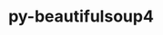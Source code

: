 ---
title: "py-beautifulsoup4"
layout: cache
categories: [package, develop-2025-01-05]
meta: {"versions": ["4.12.3"], "compilers": ["gcc@=11.1.0", "gcc@=11.4.0", "gcc@=9.4.0", "oneapi@=2024.2.1"], "oss": ["ubuntu20.04", "ubuntu22.04"], "platforms": ["linux"], "targets": ["neoverse_v2", "ppc64le", "x86_64_v3"], "stacks": ["data-vis-sdk", "e4s", "e4s-neoverse-v2", "e4s-oneapi", "e4s-power", "root"], "num_specs": 11, "num_specs_by_stack": {"e4s-power": 2, "root": 11, "data-vis-sdk": 1, "e4s-neoverse-v2": 2, "e4s": 2, "e4s-oneapi": 4}}
spec_details: [{"hash": "nyi5ivmlewd4kd7o4daevhandckkijgr", "compiler": "gcc@=9.4.0", "versions": ["4.12.3"], "os": "ubuntu20.04", "platform": "linux", "target": "ppc64le", "variants": ["build_system=python_pip", "~html5lib", "~lxml"], "stacks": ["e4s-power", "root"], "size": "-", "tarball": "https://binaries.spack.io/develop-2025-01-05/build_cache/linux-ubuntu20.04-ppc64le/gcc-9.4.0/py-beautifulsoup4-4.12.3/linux-ubuntu20.04-ppc64le-gcc-9.4.0-py-beautifulsoup4-4.12.3-nyi5ivmlewd4kd7o4daevhandckkijgr.spack"}, {"hash": "mhuoudm7jjpsvhfjojjdjs2tiazapim6", "compiler": "gcc@=9.4.0", "versions": ["4.12.3"], "os": "ubuntu20.04", "platform": "linux", "target": "ppc64le", "variants": ["build_system=python_pip", "~html5lib", "~lxml"], "stacks": ["e4s-power", "root"], "size": "-", "tarball": "https://binaries.spack.io/develop-2025-01-05/build_cache/linux-ubuntu20.04-ppc64le/gcc-9.4.0/py-beautifulsoup4-4.12.3/linux-ubuntu20.04-ppc64le-gcc-9.4.0-py-beautifulsoup4-4.12.3-mhuoudm7jjpsvhfjojjdjs2tiazapim6.spack"}, {"hash": "7tdwgmtnvivx5wz5xnnbeciowfp6b6vd", "compiler": "gcc@=11.1.0", "versions": ["4.12.3"], "os": "ubuntu20.04", "platform": "linux", "target": "x86_64_v3", "variants": ["build_system=python_pip", "~html5lib", "~lxml"], "stacks": ["root", "data-vis-sdk"], "size": "-", "tarball": "https://binaries.spack.io/develop-2025-01-05/build_cache/linux-ubuntu20.04-x86_64_v3/gcc-11.1.0/py-beautifulsoup4-4.12.3/linux-ubuntu20.04-x86_64_v3-gcc-11.1.0-py-beautifulsoup4-4.12.3-7tdwgmtnvivx5wz5xnnbeciowfp6b6vd.spack"}, {"hash": "azgrtxoogixqazcqw76zfq7vh4skieco", "compiler": "gcc@=11.4.0", "versions": ["4.12.3"], "os": "ubuntu22.04", "platform": "linux", "target": "neoverse_v2", "variants": ["build_system=python_pip", "~html5lib", "~lxml"], "stacks": ["e4s-neoverse-v2", "root"], "size": "-", "tarball": "https://binaries.spack.io/develop-2025-01-05/build_cache/linux-ubuntu22.04-neoverse_v2/gcc-11.4.0/py-beautifulsoup4-4.12.3/linux-ubuntu22.04-neoverse_v2-gcc-11.4.0-py-beautifulsoup4-4.12.3-azgrtxoogixqazcqw76zfq7vh4skieco.spack"}, {"hash": "gispv5rlzxeut7zspzvpfakrc7jtlekq", "compiler": "gcc@=11.4.0", "versions": ["4.12.3"], "os": "ubuntu22.04", "platform": "linux", "target": "neoverse_v2", "variants": ["build_system=python_pip", "~html5lib", "~lxml"], "stacks": ["e4s-neoverse-v2", "root"], "size": "-", "tarball": "https://binaries.spack.io/develop-2025-01-05/build_cache/linux-ubuntu22.04-neoverse_v2/gcc-11.4.0/py-beautifulsoup4-4.12.3/linux-ubuntu22.04-neoverse_v2-gcc-11.4.0-py-beautifulsoup4-4.12.3-gispv5rlzxeut7zspzvpfakrc7jtlekq.spack"}, {"hash": "cker7gvdj7jsklrdfvyrmzf2efy57g6f", "compiler": "gcc@=11.4.0", "versions": ["4.12.3"], "os": "ubuntu22.04", "platform": "linux", "target": "x86_64_v3", "variants": ["build_system=python_pip", "~html5lib", "~lxml"], "stacks": ["root", "e4s"], "size": "-", "tarball": "https://binaries.spack.io/develop-2025-01-05/build_cache/linux-ubuntu22.04-x86_64_v3/gcc-11.4.0/py-beautifulsoup4-4.12.3/linux-ubuntu22.04-x86_64_v3-gcc-11.4.0-py-beautifulsoup4-4.12.3-cker7gvdj7jsklrdfvyrmzf2efy57g6f.spack"}, {"hash": "2icivia7wphyq2qvycuiq4rr6g4ivsyp", "compiler": "gcc@=11.4.0", "versions": ["4.12.3"], "os": "ubuntu22.04", "platform": "linux", "target": "x86_64_v3", "variants": ["build_system=python_pip", "~html5lib", "~lxml"], "stacks": ["root", "e4s"], "size": "-", "tarball": "https://binaries.spack.io/develop-2025-01-05/build_cache/linux-ubuntu22.04-x86_64_v3/gcc-11.4.0/py-beautifulsoup4-4.12.3/linux-ubuntu22.04-x86_64_v3-gcc-11.4.0-py-beautifulsoup4-4.12.3-2icivia7wphyq2qvycuiq4rr6g4ivsyp.spack"}, {"hash": "qua4lufpobktdukcjr4jqsro7hmfehqs", "compiler": "oneapi@=2024.2.1", "versions": ["4.12.3"], "os": "ubuntu22.04", "platform": "linux", "target": "x86_64_v3", "variants": ["build_system=python_pip", "~html5lib", "~lxml"], "stacks": ["e4s-oneapi", "root"], "size": "-", "tarball": "https://binaries.spack.io/develop-2025-01-05/build_cache/linux-ubuntu22.04-x86_64_v3/oneapi-2024.2.1/py-beautifulsoup4-4.12.3/linux-ubuntu22.04-x86_64_v3-oneapi-2024.2.1-py-beautifulsoup4-4.12.3-qua4lufpobktdukcjr4jqsro7hmfehqs.spack"}, {"hash": "rfyzspuf2mc5gz2fe5mcvuyfqcaxs7i6", "compiler": "oneapi@=2024.2.1", "versions": ["4.12.3"], "os": "ubuntu22.04", "platform": "linux", "target": "x86_64_v3", "variants": ["build_system=python_pip", "~html5lib", "~lxml"], "stacks": ["e4s-oneapi", "root"], "size": "-", "tarball": "https://binaries.spack.io/develop-2025-01-05/build_cache/linux-ubuntu22.04-x86_64_v3/oneapi-2024.2.1/py-beautifulsoup4-4.12.3/linux-ubuntu22.04-x86_64_v3-oneapi-2024.2.1-py-beautifulsoup4-4.12.3-rfyzspuf2mc5gz2fe5mcvuyfqcaxs7i6.spack"}, {"hash": "35xc3wwen7aaomfwfqc7ptqtbonsxktf", "compiler": "oneapi@=2024.2.1", "versions": ["4.12.3"], "os": "ubuntu22.04", "platform": "linux", "target": "x86_64_v3", "variants": ["build_system=python_pip", "~html5lib", "~lxml"], "stacks": ["e4s-oneapi", "root"], "size": "-", "tarball": "https://binaries.spack.io/develop-2025-01-05/build_cache/linux-ubuntu22.04-x86_64_v3/oneapi-2024.2.1/py-beautifulsoup4-4.12.3/linux-ubuntu22.04-x86_64_v3-oneapi-2024.2.1-py-beautifulsoup4-4.12.3-35xc3wwen7aaomfwfqc7ptqtbonsxktf.spack"}, {"hash": "ydiasrueshem6dy6gqtxoxjra5zs2jmb", "compiler": "oneapi@=2024.2.1", "versions": ["4.12.3"], "os": "ubuntu22.04", "platform": "linux", "target": "x86_64_v3", "variants": ["build_system=python_pip", "~html5lib", "~lxml"], "stacks": ["e4s-oneapi", "root"], "size": "-", "tarball": "https://binaries.spack.io/develop-2025-01-05/build_cache/linux-ubuntu22.04-x86_64_v3/oneapi-2024.2.1/py-beautifulsoup4-4.12.3/linux-ubuntu22.04-x86_64_v3-oneapi-2024.2.1-py-beautifulsoup4-4.12.3-ydiasrueshem6dy6gqtxoxjra5zs2jmb.spack"}]
---